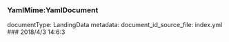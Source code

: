 ### YamlMime:YamlDocument
documentType: LandingData
metadata:
    document_id_source_file: index.yml
    ### 2018/4/3 14:6:3
